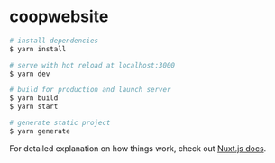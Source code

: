 # coopwebsite

<!-- Make player positions permanent, no log off/out? -->
<!-- Let player spawn in -->
<!-- Let player move -->
<!-- Load other players -->
<!-- Show movement of other players -->
<!-- WORLD + LOCAL CHATS -->


<!-- TRADING -->

```bash
# install dependencies
$ yarn install

# serve with hot reload at localhost:3000
$ yarn dev

# build for production and launch server
$ yarn build
$ yarn start

# generate static project
$ yarn generate
```

For detailed explanation on how things work, check out [Nuxt.js docs](https://nuxtjs.org).
